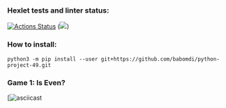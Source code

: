 ### Hexlet tests and linter status:
[![Actions Status](https://github.com/babomdi/python-project-49/workflows/hexlet-check/badge.svg)](https://github.com/babomdi/python-project-49/actions)
(<a href="https://codeclimate.com/github/babomdi/python-project-49/maintainability"><img src="https://api.codeclimate.com/v1/badges/07382531979df98f2737/maintainability" /></a>)

### How to install:
`python3 -m pip install --user git+https://github.com/babomdi/python-project-49.git`

### Game 1: Is Even?
[![asciicast](https://asciinema.org/a/607050)

